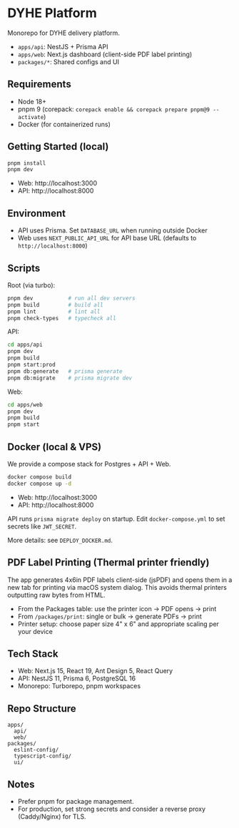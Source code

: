 # DYHE Platform

Monorepo for DYHE delivery platform.

- `apps/api`: NestJS + Prisma API
- `apps/web`: Next.js dashboard (client-side PDF label printing)
- `packages/*`: Shared configs and UI

## Requirements

- Node 18+
- pnpm 9 (corepack: `corepack enable && corepack prepare pnpm@9 --activate`)
- Docker (for containerized runs)

## Getting Started (local)

```bash
pnpm install
pnpm dev
```

- Web: http://localhost:3000
- API: http://localhost:8000

## Environment

- API uses Prisma. Set `DATABASE_URL` when running outside Docker
- Web uses `NEXT_PUBLIC_API_URL` for API base URL (defaults to `http://localhost:8000`)

## Scripts

Root (via turbo):

```bash
pnpm dev           # run all dev servers
pnpm build         # build all
pnpm lint          # lint all
pnpm check-types   # typecheck all
```

API:

```bash
cd apps/api
pnpm dev
pnpm build
pnpm start:prod
pnpm db:generate   # prisma generate
pnpm db:migrate    # prisma migrate dev
```

Web:

```bash
cd apps/web
pnpm dev
pnpm build
pnpm start
```

## Docker (local & VPS)

We provide a compose stack for Postgres + API + Web.

```bash
docker compose build
docker compose up -d
```

- Web: http://localhost:3000
- API: http://localhost:8000

API runs `prisma migrate deploy` on startup. Edit `docker-compose.yml` to set secrets like `JWT_SECRET`.

More details: see `DEPLOY_DOCKER.md`.

## PDF Label Printing (Thermal printer friendly)

The app generates 4x6in PDF labels client-side (jsPDF) and opens them in a new tab for printing via macOS system dialog. This avoids thermal printers outputting raw bytes from HTML.

- From the Packages table: use the printer icon → PDF opens → print
- From `/packages/print`: single or bulk → generate PDFs → print
- Printer setup: choose paper size 4" x 6" and appropriate scaling per your device

## Tech Stack

- Web: Next.js 15, React 19, Ant Design 5, React Query
- API: NestJS 11, Prisma 6, PostgreSQL 16
- Monorepo: Turborepo, pnpm workspaces

## Repo Structure

```
apps/
  api/
  web/
packages/
  eslint-config/
  typescript-config/
  ui/
```

## Notes

- Prefer pnpm for package management.
- For production, set strong secrets and consider a reverse proxy (Caddy/Nginx) for TLS.
